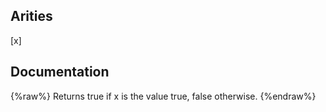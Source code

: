 ## Arities
[x]

## Documentation
{%raw%}
Returns true if x is the value true, false otherwise.
{%endraw%}
